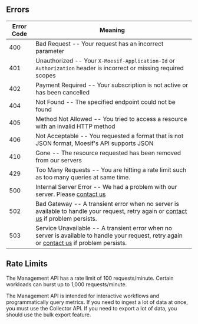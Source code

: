 ## Errors

Error Code | Meaning
---------- | -------
400 | Bad Request -- Your request has an incorrect parameter
401 | Unauthorized -- Your `X-Moesif-Application-Id` or `Authorization` header is incorrect or missing required scopes
402 | Payment Required -- Your subscription is not active or has been cancelled
404 | Not Found -- The specified endpoint could not be found
405 | Method Not Allowed -- You tried to access a resource with an invalid HTTP method
406 | Not Acceptable -- You requested a format that is not JSON format, Moesif's API supports JSON
410 | Gone -- The resource requested has been removed from our servers
429 | Too Many Requests -- You are hitting a rate limit such as too many queries at same time.
500 | Internal Server Error -- We had a problem with our server. Please [contact us](mailto:support@moesif.com)
502 | Bad Gateway -- A transient error when no server is available to handle your request, retry again or [contact us](mailto:support@moesif.com) if problem persists.
503 | Service Unavailable -- A transient error when no server is available to handle your request, retry again or [contact us](mailto:support@moesif.com) if problem persists.

## Rate Limits

The Management API has a rate limit of 100 requests/minute. Certain workloads can burst up to 1,000 requests/minute. 

The Management API is intended for interactive workflows and programmatically query metrics. If you need to ingest a lot of data at once, you must use the Collector API. If you need to export a lot of data, you should use the bulk export feature. 